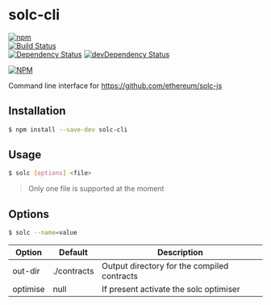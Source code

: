 # solc-cli

[![npm](https://img.shields.io/npm/v/solc-cli.svg?maxAge=2592000)](https://www.npmjs.com/package/solc-cli)  
[![Build Status](https://travis-ci.org/InsidersByte/solc-cli.svg?branch=master)](https://travis-ci.org/InsidersByte/solc-cli)  
[![Dependency Status](https://david-dm.org/insidersbyte/solc-cli.svg)](https://david-dm.org/insidersbyte/solc-cli)
[![devDependency Status](https://david-dm.org/insidersbyte/solc-cli/dev-status.svg)](https://david-dm.org/insidersbyte/solc-cli#info=devDependencies)

[![NPM](https://nodei.co/npm/solc-cli.png)](https://nodei.co/npm/solc-cli/)

Command line interface for https://github.com/ethereum/solc-js

## Installation

```bash
$ npm install --save-dev solc-cli
```

## Usage

```bash
$ solc [options] <file> 
```

> Only one file is supported at the moment

## Options

```bash
$ solc --name=value
```

| Option   | Default     | Description                                 |
|----------|-------------|---------------------------------------------|
| out-dir  | ./contracts | Output directory for the compiled contracts |
| optimise | null        | If present activate the solc optimiser      |

